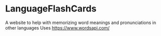 # LanguageFlashCards
A website to help with memorizing word meanings and pronunciations in other languages
Uses https://www.wordsapi.com/
